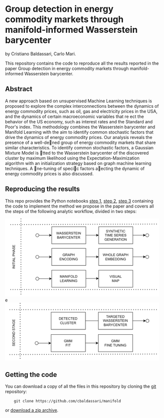 # Group detection in energy commodity markets through manifold-informed Wasserstein barycenter

by
Cristiano Baldassari,
Carlo Mari.

This repository contains the code to reproduce all the results reported in the paper Group detection in energy commodity markets through manifold-informed Wasserstein barycenter.

## Abstract

A new approach based on unsupervised Machine Learning techniques is proposed
to explore the complex interconnections between the dynamics of energy commodity
prices, such as oil, gas and electricity prices in the USA, and the dynamics of certain
macroeconomic variables that re
ect the behavior of the US economy, such as interest
rates and the Standard and Poor's index. This methodology combines the Wasserstein
barycenter and Manifold Learning with the aim to identify common stochastic factors
that drive the dynamics of energy commodity prices. Our analysis reveals the presence
of a well-dened group of energy commodity markets that share similar characteristics.
To identify common stochastic factors, a Gaussian Mixture Model is tted to the
Wasserstein barycenter of the discovered cluster by maximum likelihood using the
Expectation-Maximization algorithm with an initialization strategy based on graph
machine learning techniques. A ne-tuning of specic factors aecting the dynamic of
energy commodity prices is also discussed.

## Reproducing the results

This repo provides the Python notebooks [step 1](https://github.com/cbaldassari/manifold/blob/main/manifold-informed-wasserstein-barycenter.ipynb), [step 2](https://github.com/cbaldassari/manifold/blob/main/manifold-informed-wasserstein-barycenter-generateviz.ipynb), [step 3](https://github.com/cbaldassari/manifold/blob/main/manifold-informed-wasserstein-barycenter-wassgmmcalibration.ipynb) containing the code to implement the method we propose in the paper and covers all the steps of the following analytic workflow, divided in two steps:

![Workflow 1](https://github.com/cbaldassari/manifold/blob/main/wf1.png) e ![Workflow 2](https://github.com/cbaldassari/manifold/blob/main/wf2.png)
## Getting the code
You can download a copy of all the files in this repository by cloning the
[git](https://github.com/cbaldassari/manifold) repository:
```
    git clone https://github.com/cbaldassari/manifold
```
or [download a zip archive](https://github.com/cbaldassari/manifold/archive/refs/heads/main.zip).
